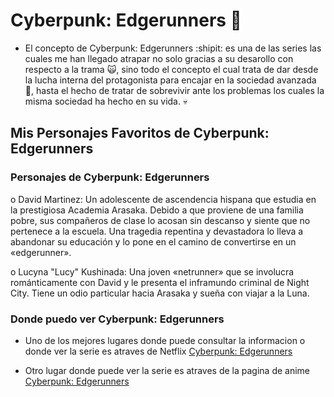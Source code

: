 # **Cyberpunk: Edgerunners :ghost:**

- El concepto de Cyberpunk: Edgerunners :shipit: es una de las series las cuales me han llegado atrapar
no solo gracias a su desarollo con respecto a la trama 	:scream_cat:, sino todo el concepto el cual trata de dar desde la lucha interna del protagonista para encajar en la sociedad avanzada :robot:, hasta el hecho de tratar de sobrevivir ante los problemas los cuales la misma sociedad ha hecho en su vida. :skull:

## **Mis Personajes Favoritos de Cyberpunk: Edgerunners**
### **Personajes de Cyberpunk: Edgerunners**

o David Martinez: Un adolescente de ascendencia hispana que estudia en la prestigiosa Academia Arasaka. Debido a que proviene de una familia pobre, sus compañeros de clase lo acosan sin descanso y siente que no pertenece a la escuela. Una tragedia repentina y devastadora lo lleva a abandonar su educación y lo pone en el camino de convertirse en un «edgerunner».

o Lucyna "Lucy" Kushinada: Una joven «netrunner» que se involucra románticamente con David y le presenta el inframundo criminal de Night City. Tiene un odio particular hacia Arasaka y sueña con viajar a la Luna.

### **Donde puedo ver Cyberpunk: Edgerunners**

- Uno de los mejores lugares donde puede consultar la informacion o donde ver la serie es atraves de Netflix [Cyberpunk: Edgerunners](https://www.netflix.com/gt/)

- Otro lugar donde puede ver la serie es atraves de la pagina de anime [Cyberpunk: Edgerunners](https://www.crunchyroll.com/es?utm_source=google&utm_medium=paid_cr&utm_campaign=CR-Paid_Google_Web_Conversion_LATAM_ALL_Trademark_SVOD&utm_term=crunchyroll&referrer=google_paid_cr_CR-Paid_Google_Web_Conversion_LATAM_ALL_Trademark_SVOD&gad_source=1&gclid=CjwKCAiA0PuuBhBsEiwAS7fsNcPjtZI-STNj5FzdD0he0M8IbLmu7yNKlK5S9Do6QK46i59oU1MbnBoCs_4QAvD_BwE)